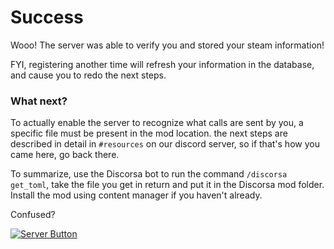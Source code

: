 # Success

Wooo! The server was able to verify you and stored your steam information!

FYI, registering another time will refresh your information in the database, and cause you to redo the next steps.

### What next? 

To actually enable the server to recognize what calls are sent by you, a specific file must be present in the mod location. the next steps are described in detail in `#resources` on our discord server, so if that's how you came here, go back there.

To summarize, use the Discorsa bot to run the command `/discorsa get_toml`, take the file you get in return and put it in the Discorsa mod folder. Install the mod using content manager if you haven't already.

Confused?

[![Server Button]][Server Link]

[Server Link]: https://discord.gg/DPTCrxawBx
[Server Button]: https://img.shields.io/badge/Join_support_server-5865F2?style=for-the-badge
